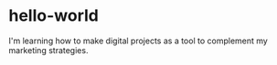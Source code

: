 # hello-world
I'm learning how to make digital projects as a tool to complement my marketing strategies.
